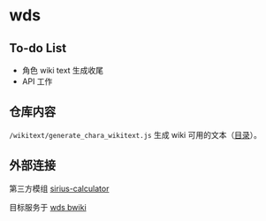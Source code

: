 # wds
## To-do List
- 角色 wiki text 生成收尾
- API 工作

## 仓库内容
`/wikitext/generate_chara_wikitext.js` 生成 wiki 可用的文本（[目录](wikitext/out)）。

## 外部连接
第三方模组 [sirius-calculator](https://github.com/xfl03/sirius-calculator)

目标服务于 [wds bwiki](https://wiki.biligame.com/worlddaistar/%E9%A6%96%E9%A1%B5)
